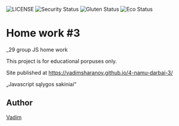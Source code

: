 
![LICENSE](https://img.shields.io/badge/license-MIT-blue.svg?style=flat-square)
![Security Status](https://img.shields.io/security-headers?label=Security&url=https%3A%2F%2Fgithub.com&style=flat-square)
![Gluten Status](https://img.shields.io/badge/Gluten-Free-green.svg)
![Eco Status](https://img.shields.io/badge/ECO-Friendly-green.svg)

# Home work #3

_29 group JS home work

This project is for educational porpuses only.

Site published at https://vadimsharanov.github.io/4-namu-darbai-3/


„Javascript sąlygos sakiniai“


## Author

[Vadim](https://github.com/vadimsharanov)

 